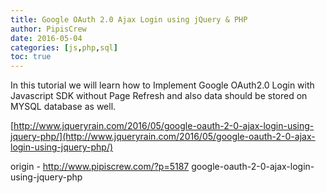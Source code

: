 ```yaml
---
title: Google OAuth 2.0 Ajax Login using jQuery & PHP
author: PipisCrew
date: 2016-05-04
categories: [js,php,sql]
toc: true
---
```


In this tutorial we will learn how to Implement Google OAuth2.0 Login with Javascript SDK without Page Refresh and also data should be stored on MYSQL database as well.

[http://www.jqueryrain.com/2016/05/google-oauth-2-0-ajax-login-using-jquery-php/](http://www.jqueryrain.com/2016/05/google-oauth-2-0-ajax-login-using-jquery-php/)

origin - http://www.pipiscrew.com/?p=5187 google-oauth-2-0-ajax-login-using-jquery-php